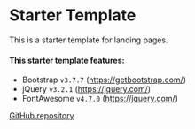 # Starter Template
This is a starter template for landing pages.

#### This starter template features:
- Bootstrap `v3.7.7` (https://getbootstrap.com/)
- jQuery `v3.2.1` (https://jquery.com/)
- FontAwesome `v4.7.0` (https://jquery.com/)

[GitHub repository](https://github.com/clkandmortar/starter-template/)
